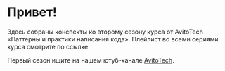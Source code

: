 # Привет!

Здесь собраны конспекты ко второму сезону курса от AvitoTech «Паттерны и практики написания кода». Плейлист во всеми сериями курса смотрите по ссылке.

Первый сезон ищите на нашем ютуб-канале [AvitoTech](https://www.youtube.com/c/avitotech).
